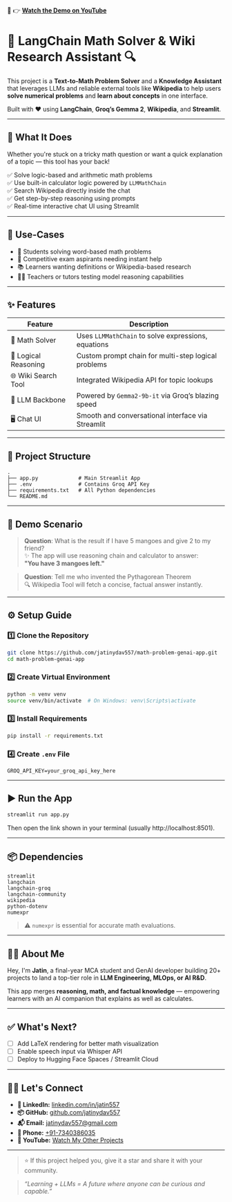 🔗 👉 **[Watch the Demo on YouTube](https://www.youtube.com/watch?v=Xqx2_xOhdn8&list=PLe-YIIlt-fbO3hXVoaPK56ikWRT0A9Gzr&index=8&ab_channel=Jatin)**

# 🧮 LangChain Math Solver & Wiki Research Assistant 🔍

This project is a **Text-to-Math Problem Solver** and a **Knowledge Assistant** that leverages LLMs and reliable external tools like **Wikipedia** to help users **solve numerical problems** and **learn about concepts** in one interface.

Built with ❤️ using **LangChain**, **Groq’s Gemma 2**, **Wikipedia**, and **Streamlit**.

---

## 🚀 What It Does

Whether you're stuck on a tricky math question or want a quick explanation of a topic — this tool has your back!

✅ Solve logic-based and arithmetic math problems  
✅ Use built-in calculator logic powered by `LLMMathChain`  
✅ Search Wikipedia directly inside the chat  
✅ Get step-by-step reasoning using prompts  
✅ Real-time interactive chat UI using Streamlit

---

## 🎯 Use-Cases

- 🧠 Students solving word-based math problems  
- 📝 Competitive exam aspirants needing instant help  
- 📚 Learners wanting definitions or Wikipedia-based research  
- 👨‍🏫 Teachers or tutors testing model reasoning capabilities

---

## ✨ Features

| Feature               | Description                                             |
|-----------------------|---------------------------------------------------------|
| 🧮 Math Solver         | Uses `LLMMathChain` to solve expressions, equations     |
| 🧠 Logical Reasoning   | Custom prompt chain for multi-step logical problems     |
| 🌐 Wiki Search Tool    | Integrated Wikipedia API for topic lookups             |
| 🦙 LLM Backbone        | Powered by `Gemma2-9b-it` via Groq’s blazing speed      |
| 🖥️ Chat UI             | Smooth and conversational interface via Streamlit       |

---

## 📁 Project Structure

```
.
├── app.py             # Main Streamlit App
├── .env               # Contains Groq API Key
├── requirements.txt   # All Python dependencies
└── README.md
```

---

## 🧪 Demo Scenario

> **Question**: What is the result if I have 5 mangoes and give 2 to my friend?  
> ✨ The app will use reasoning chain and calculator to answer:  
> **"You have 3 mangoes left."**

> **Question**: Tell me who invented the Pythagorean Theorem  
> 🔍 Wikipedia Tool will fetch a concise, factual answer instantly.

---

## ⚙️ Setup Guide

### 1️⃣ Clone the Repository

```bash
git clone https://github.com/jatinydav557/math-problem-genai-app.git
cd math-problem-genai-app
```

### 2️⃣ Create Virtual Environment

```bash
python -m venv venv
source venv/bin/activate  # On Windows: venv\Scripts\activate
```

### 3️⃣ Install Requirements

```bash
pip install -r requirements.txt
```

### 4️⃣ Create `.env` File

```env
GROQ_API_KEY=your_groq_api_key_here
```

---

## ▶️ Run the App

```bash
streamlit run app.py
```

Then open the link shown in your terminal (usually http://localhost:8501).

---

## 📦 Dependencies

```
streamlit
langchain
langchain-groq
langchain-community
wikipedia
python-dotenv
numexpr
```

> ⚠️ `numexpr` is essential for accurate math evaluations.

---

## 🧑‍🎓 About Me

Hey, I'm **Jatin**, a final-year MCA student and GenAI developer building 20+ projects to land a top-tier role in **LLM Engineering, MLOps, or AI R&D**.

This app merges **reasoning, math, and factual knowledge** — empowering learners with an AI companion that explains as well as calculates.

---

## ✅ What's Next?

- [ ] Add LaTeX rendering for better math visualization  
- [ ] Enable speech input via Whisper API  
- [ ] Deploy to Hugging Face Spaces / Streamlit Cloud

---

## 🙋‍♂️ Let's Connect

- **💼 LinkedIn:** [linkedin.com/in/jatin557](https://www.linkedin.com/in/jatin557)
- **📦 GitHub:** [github.com/jatinydav557](https://github.com/jatinydav557)
- **📬 Email:** [jatinydav557@gmail.com](mailto:jatinydav557@gmail.com)
- **📱 Phone:** [+91-7340386035](tel:+917340386035)
- **🎥 YouTube:** [Watch My Other Projects](https://www.youtube.com/@jatinML/playlists)

---

> ⭐ If this project helped you, give it a star and share it with your community.

> _“Learning + LLMs = A future where anyone can be curious and capable.”_

